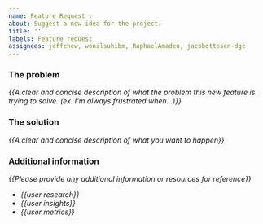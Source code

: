 ```yaml
---
name: Feature Request 💡
about: Suggest a new idea for the project.
title: ''
labels: Feature request
assignees: jeffchew, wonilsuhibm, RaphaelAmadeu, jacobottesen-dgc
---
```


<!-- replace _{{...}}_ with your own words -->

### The problem
_{{A clear and concise description of what the problem this new feature is trying to solve. (ex. I'm always frustrated when...)}}_

### The solution
_{{A clear and concise description of what you want to happen}}_

### Additional information
 _{{Please provide any additional information or resources for reference}}_
 - _{{user research}}_
 - _{{user insights}}_
 - _{{user metrics}}_
